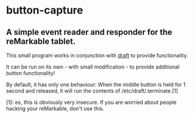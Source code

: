 # button-capture
 
## A simple event reader and responder for the reMarkable tablet.

This small program works in conjunction with [draft](https://github.com/dixonary/draft) to provide functionality.

It can be run on its own - with small modification - to provide additional button functionality!

By default, it has only one behaviour: When the middle button is held for 1 second and released, it will run the contents of /etc/draft/.terminate.[1]

[1]: es, this is obviously very insecure. If you are worried about people hacking your reMarkable, don't use this.

